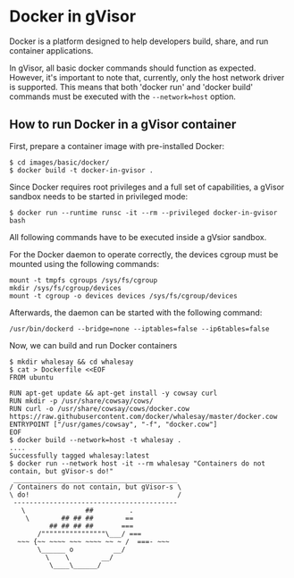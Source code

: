 # Docker in gVisor

Docker is a platform designed to help developers build, share, and run container
applications.

In gVisor, all basic docker commands should function as expected. However, it's
important to note that, currently, only the host network driver is supported.
This means that both 'docker run' and 'docker build' commands must be executed
with the `--network=host` option.

## How to run Docker in a gVisor container

First, prepare a container image with pre-installed Docker:

```shell
$ cd images/basic/docker/
$ docker build -t docker-in-gvisor .
```

Since Docker requires root privileges and a full set of capabilities, a gVisor
sandbox needs to be started in privileged mode:

```shell
$ docker run --runtime runsc -it --rm --privileged docker-in-gvisor bash
```

All following commands have to be executed inside a gVsior sandbox.

For the Docker daemon to operate correctly, the devices cgroup must be mounted
using the following commands:

```shell
mount -t tmpfs cgroups /sys/fs/cgroup
mkdir /sys/fs/cgroup/devices
mount -t cgroup -o devices devices /sys/fs/cgroup/devices
```

Afterwards, the daemon can be started with the following command:

```shell
/usr/bin/dockerd --bridge=none --iptables=false --ip6tables=false
```

Now, we can build and run Docker containers

```shell
$ mkdir whalesay && cd whalesay
$ cat > Dockerfile <<EOF
FROM ubuntu

RUN apt-get update && apt-get install -y cowsay curl
RUN mkdir -p /usr/share/cowsay/cows/
RUN curl -o /usr/share/cowsay/cows/docker.cow https://raw.githubusercontent.com/docker/whalesay/master/docker.cow
ENTRYPOINT ["/usr/games/cowsay", "-f", "docker.cow"]
EOF
$ docker build --network=host -t whalesay .
....
Successfully tagged whalesay:latest
$ docker run --network host -it --rm whalesay "Containers do not contain, but gVisor-s do!"
 _________________________________________
/ Containers do not contain, but gVisor-s \
\ do!                                     /
 -----------------------------------------
   \               ##         .
    \        ## ## ##        ==
          ## ## ## ##       ===
       /""""""""""""""""\___/ ===
  ~~~ {~~ ~~~~ ~~~ ~~~~ ~~ ~ /  ===- ~~~
       \______ o          __/
         \    \        __/
          \____\______/

```
